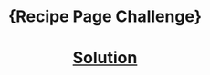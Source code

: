 <!-- Please update value in the {}  --> <h1 align="center">{Recipe Page Challenge}</h1>
<div align="center"> <h1> <a href=""> Solution </a> </h1> </div>
